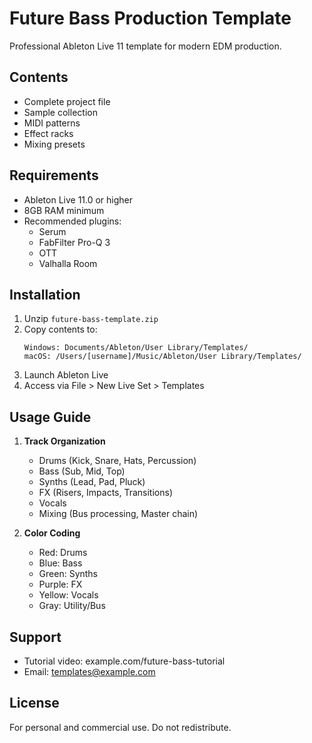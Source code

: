 # Future Bass Production Template

Professional Ableton Live 11 template for modern EDM production.

## Contents

- Complete project file
- Sample collection
- MIDI patterns
- Effect racks
- Mixing presets

## Requirements

- Ableton Live 11.0 or higher
- 8GB RAM minimum
- Recommended plugins:
  - Serum
  - FabFilter Pro-Q 3
  - OTT
  - Valhalla Room

## Installation

1. Unzip `future-bass-template.zip`
2. Copy contents to:
   ```
   Windows: Documents/Ableton/User Library/Templates/
   macOS: /Users/[username]/Music/Ableton/User Library/Templates/
   ```
3. Launch Ableton Live
4. Access via File > New Live Set > Templates

## Usage Guide

1. **Track Organization**
   - Drums (Kick, Snare, Hats, Percussion)
   - Bass (Sub, Mid, Top)
   - Synths (Lead, Pad, Pluck)
   - FX (Risers, Impacts, Transitions)
   - Vocals
   - Mixing (Bus processing, Master chain)

2. **Color Coding**
   - Red: Drums
   - Blue: Bass
   - Green: Synths
   - Purple: FX
   - Yellow: Vocals
   - Gray: Utility/Bus

## Support

- Tutorial video: example.com/future-bass-tutorial
- Email: templates@example.com

## License

For personal and commercial use.
Do not redistribute.